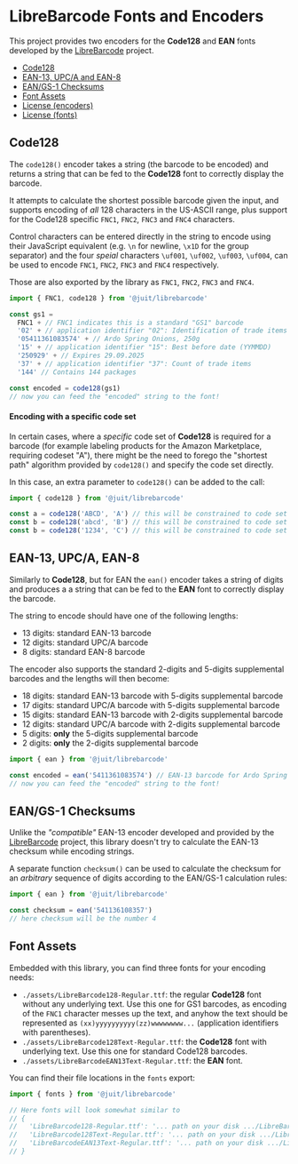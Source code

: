 LibreBarcode Fonts and Encoders
===============================

This project provides two encoders for the **Code128** and **EAN** fonts
developed by the [LibreBarcode](https://github.com/graphicore/librebarcode)
project.

* [Code128](#code128)
* [EAN-13, UPC/A and EAN-8](#ean-13-upca-ean-8)
* [EAN/GS-1 Checksums](#eangs-1-checksums)
* [Font Assets](#font-assets)
* [License (encoders)](LICENSE-ASL.md)
* [License (fonts)](LICENSE-OFL.md)

Code128
-------

The `code128()` encoder takes a string (the barcode to be encoded) and returns
a string that can be fed to the **Code128** font to correctly display the
barcode.

It attempts to calculate the shortest possible barcode given the input, and
supports encoding of _all_ 128 characters in the US-ASCII range, plus support
for the Code128 specific `FNC1`, `FNC2`, `FNC3` and `FNC4` characters.

Control characters can be entered directly in the string to encode using their
JavaScript equivalent (e.g. `\n` for newline, `\x1D` for the group separator)
and the four _speial_ characters `\uf001`, `\uf002`, `\uf003`, `\uf004`, can
be used to encode `FNC1`, `FNC2`, `FNC3` and `FNC4` respectively.

Those are also exported by the library as `FNC1`, `FNC2`, `FNC3` and `FNC4`.

```typescript
import { FNC1, code128 } from '@juit/librebarcode'

const gs1 =
  FNC1 + // FNC1 indicates this is a standard "GS1" barcode
  '02' + // application identifier "02": Identification of trade items
  '05411361083574' + // Ardo Spring Onions, 250g
  '15' + // application identifier "15": Best before date (YYMMDD)
  '250929' + // Expires 29.09.2025
  '37' + // application identifier "37": Count of trade items
  '144' // Contains 144 packages

const encoded = code128(gs1)
// now you can feed the "encoded" string to the font!
```

#### Encoding with a specific code set

In certain cases, where a _specific_ code set of **Code128** is required for
a barcode (for example labeling products for the Amazon Marketplace, requiring
codeset "A"), there might be the need to forego the "shortest path" algorithm
provided by `code128()` and specify the code set directly.

In this case, an extra parameter to `code128()` can be added to the call:

```typescript
import { code128 } from '@juit/librebarcode'

const a = code128('ABCD', 'A') // this will be constrained to code set "A"
const b = code128('abcd', 'B') // this will be constrained to code set "B"
const b = code128('1234', 'C') // this will be constrained to code set "C"
```



EAN-13, UPC/A, EAN-8
--------------------

Similarly to **Code128**, but for EAN the `ean()` encoder takes a string of
digits and produces a a string that can be fed to the **EAN** font to correctly
display the barcode.

The string to encode should have one of the following lengths:

* 13 digits: standard EAN-13 barcode
* 12 digits: standard UPC/A barcode
* 8 digits: standard EAN-8 barcode

The encoder also supports the standard 2-digits and 5-digits supplemental
barcodes and the lengths will then become:

* 18 digits: standard EAN-13 barcode with 5-digits supplemental barcode
* 17 digits: standard UPC/A barcode with 5-digits supplemental barcode
* 15 digits: standard EAN-13 barcode with 2-digits supplemental barcode
* 12 digits: standard UPC/A barcode with 2-digits supplemental barcode
* 5 digits: **only** the 5-digits supplemental barcode
* 2 digits: **only** the 2-digits supplemental barcode

```typescript
import { ean } from '@juit/librebarcode'

const encoded = ean('5411361083574') // EAN-13 barcode for Ardo Spring Onions
// now you can feed the "encoded" string to the font!
```



EAN/GS-1 Checksums
-------------------

Unlike the _"compatible"_ EAN-13 encoder developed and provided by the
[LibreBarcode](https://github.com/graphicore/librebarcode) project, this
library doesn't try to calculate the EAN-13 checksum while encoding strings.

A separate function `checksum()` can be used to calculate the checksum for
an *arbitrary* sequence of digits according to the EAN/GS-1 calculation rules:

```typescript
import { ean } from '@juit/librebarcode'

const checksum = ean('541136108357')
// here checksum will be the number 4
```



Font Assets
-----------

Embedded with this library, you can find three fonts for your encoding needs:

* `./assets/LibreBarcode128-Regular.ttf`: the regular **Code128** font without
  any underlying text. Use this one for GS1 barcodes, as encoding of the `FNC1`
  character messes up the text, and anyhow the text should be represented as
  `(xx)yyyyyyyyyy(zz)wwwwwwww...` (application identifiers with parentheses).
* `./assets/LibreBarcode128Text-Regular.ttf`: the **Code128** font with
  underlying text. Use this one for standard Code128 barcodes.
* `./assets/LibreBarcodeEAN13Text-Regular.ttf`: the **EAN** font.

You can find their file locations in the `fonts` export:

```typescript
import { fonts } from '@juit/librebarcode'

// Here fonts will look somewhat similar to
// {
//   'LibreBarcode128-Regular.ttf': '... path on your disk .../LibreBarcode128-Regular.ttf',
//   'LibreBarcode128Text-Regular.ttf': '... path on your disk .../LibreBarcode128Text-Regular.ttf',
//   'LibreBarcodeEAN13Text-Regular.ttf': '... path on your disk .../LibreBarcodeEAN13Text-Regular.ttf'
// }
```
